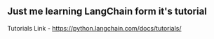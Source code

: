 ## Just me learning LangChain form it's tutorial

Tutorials Link - https://python.langchain.com/docs/tutorials/